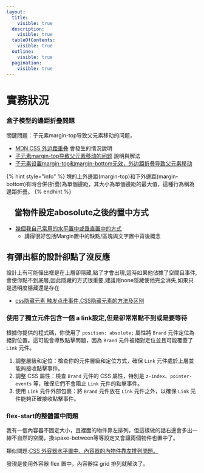 ```yaml
---
layout:
  title:
    visible: true
  description:
    visible: true
  tableOfContents:
    visible: true
  outline:
    visible: true
  pagination:
    visible: true
---
```


# 實務狀況

### 盒子模型的邊距折疊問題

關鍵問題：子元素margin-top导致父元素移动的问题，

* [MDN CSS 外边距重叠](https://developer.mozilla.org/zh-CN/docs/Web/CSS/CSS\_box\_model/Mastering\_margin\_collapsing) 會發生的情況說明
* [子元素margin-top导致父元素移动的问题](https://www.jianshu.com/p/6d9fb5fbbd34) 說明與解法
* [子元素设置margin-top和margin-bottom无效，外边距折叠导致父元素移动](https://blog.csdn.net/aaahuahua/article/details/115288283)

{% hint style="info" %}
塊的上外邊距(margin-top)和下外邊距(margin-bottom)有時合併(折疊)為單個邊距，其大小為單個邊距的最大值，這種行為稱為邊距折疊。
{% endhint %}

## 　當物件設定abosolute之後的置中方式

* [幾個我自己常用的水平置中或垂直置中的方式](https://ithelp.ithome.com.tw/articles/10228762)
  * 講得很好包括Margin置中的缺點/區塊與文字置中背後概念

## 有彈出框的設計卻點了沒反應

設計上有可能彈出框是在上層卻隱藏,點了才會出現,這時如果他佔據了空間且事件,會使你點不到底層,因此隱藏的方式很重要,建議用none隱藏使他完全消失,如果只是透明度隱藏還是存在

* [css隐藏元素 触发点击事件,CSS隐藏元素的方法及区别](https://blog.csdn.net/weixin\_35390057/article/details/119367585)



### 使用了獨立元件包含一個 a link設定,但是卻常常點不到或是要等待

根據你提供的程式碼，你使用了 `position: absolute;` 屬性將 `Brand` 元件定位為絕對位置。這可能會導致點擊問題，因為 `Brand` 元件被絕對定位並且可能覆蓋了 `Link` 元件。

1. 調整層級和定位：檢查你的元件層級和定位方式，確保 `Link` 元件處於上層並能夠接收點擊事件。
2. 調整 CSS 屬性：檢查 `Brand` 元件的 CSS 屬性，特別是 `z-index`、`pointer-events` 等，確保它們不會阻止 `Link` 元件的點擊事件。
3. 使用 `Link` 元件外部包裹：將 `Brand` 元件放在 `Link` 元件之外，以確保 `Link` 元件能夠正確接收點擊事件。



### flex-start的整體置中問題

我有一個內容器不固定大小，且裡面的物件靠左排列，但這樣做的話右邊會多出一線不自然的空間，換spaxe-between等等設定又會讓兩個物件也置中了。

類似問題:[CSS 外容器水平置中、內容器的內物件靠左排列問題。](https://ithelp.ithome.com.tw/questions/10209489)

發現是使用外容器 flex 置中，內容器採 grid 排列就解決了。



